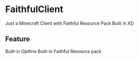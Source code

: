 # FaithfulClient
Just a Minecraft Client with Faithful Resource Pack Built in XD

## Feature  
Built-in Optfine
Built-in Faithful Resource pack
